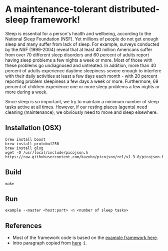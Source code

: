 # A maintenance-tolerant distributed-sleep framework!

Sleep is essential for a person's health and wellbeing, according to the National Sleep Foundation (NSF).
Yet millions of people do not get enough sleep and many suffer from lack of sleep.
For example, surveys conducted by the NSF (1999-2004) reveal that at least 40 million Americans suffer from over 70 different sleep disorders and 60 percent of adults report having sleep problems a few nights a week or more.
Most of those with these problems go undiagnosed and untreated.
In addition, more than 40 percent of adults experience daytime sleepiness severe enough to interfere with their daily activities at least a few days each month - with 20 percent reporting problem sleepiness a few days a week or more.
Furthermore, 69 percent of children experience one or more sleep problems a few nights or more during a week.

Since sleep is so important, we try to maintain a minimum number of sleep tasks active at all times.
However, if our resting places (agents) need cleaning (maintenance), we obviously need to move and sleep elsewhere.

## Installation (OSX)
```
brew install boost
brew install protobuf250
brew install glog
wget -O /usr/local/include/picojson.h https://raw.githubusercontent.com/kazuho/picojson/rel/v1.3.0/picojson.h
```

## Build
```
make
```

## Run
```
example --master <host:port> -n <number of sleep tasks>
```

## References

* Most of the framework code is based on the [example framework here](https://github.com/apache/mesos/blob/master/src/examples/event_call_framework.cpp).
* Intro paragraph copied from [here](http://www.apa.org/topics/sleep/why.aspx) :).
